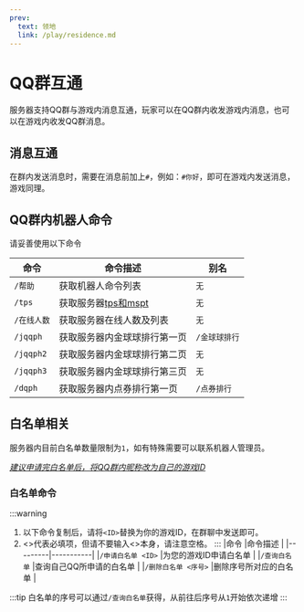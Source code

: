 ```yaml
---
prev:
  text: 领地
  link: /play/residence.md
---
```

# QQ群互通
服务器支持QQ群与游戏内消息互通，玩家可以在QQ群内收发游戏内消息，也可以在游戏内收发QQ群消息。

## 消息互通
在群内发送消息时，需要在消息前加上`#`，例如：`#你好`，即可在游戏内发送消息，游戏同理。

## QQ群内机器人命令
请妥善使用以下命令

|命令         |命令描述                    |别名     |
|-------------|---------------------------|---------|
|`/帮助`      |获取机器人命令列表        |`无`
|`/tps`       |获取服务器[tps和mspt](https://zh.minecraft.wiki/w/%E5%88%BB?variant=zh-cn#%E6%B8%B8%E6%88%8F%E5%88%BB) |`无`  |
|`/在线人数`   |获取服务器在线人数及列表    |`无`  |
|`/jqqph`     |获取服务器内金球球排行第一页 |`/金球球排行`  |
|`/jqqph2`    |获取服务器内金球球排行第二页 |`无`  |
|`/jqqph3`    |获取服务器内金球球排行第三页 |`无`  |
|`/dqph`      |获取服务器内点券排行第一页   |`/点券排行`  |

## 白名单相关
服务器内目前白名单数量限制为`1`，如有特殊需要可以联系机器人管理员。

<u><i>建议申请完白名单后，将QQ群内昵称改为自己的游戏ID</i></u>

### 白名单命令
:::warning
1. 以下命令复制后，请将`<ID>`替换为你的游戏ID，在群聊中发送即可。
2. <>代表必填项，但请不要输入<>本身，请注意空格。
:::
|命令     |命令描述    |
|---------|-----------|
|`/申请白名单 <ID>` |为您的游戏ID申请白名单 |
|`/查询白名单`      |查询自己QQ所申请的白名单  |
|`/删除白名单 <序号>` |删除序号所对应的白名单  |

:::tip
白名单的序号可以通过`/查询白名单`获得，从前往后序号从`1`开始依次递增
:::
